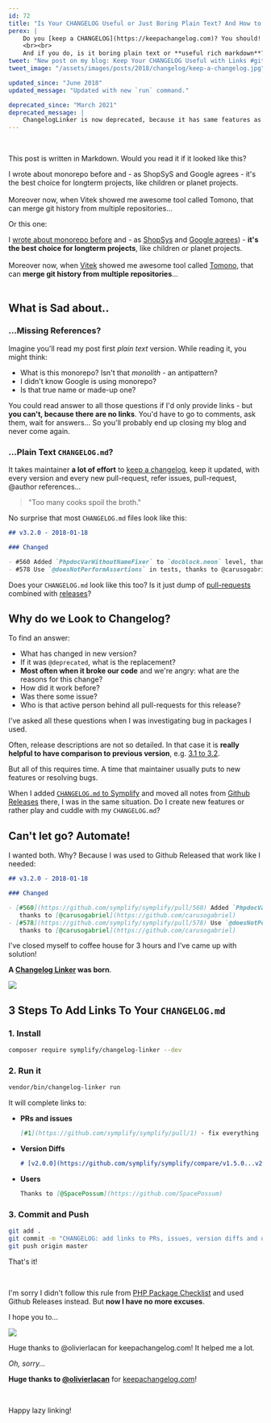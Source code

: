 ```yaml
---
id: 72
title: "Is Your CHANGELOG Useful or Just Boring Plain Text? And How to Fix That"
perex: |
    Do you [keep a CHANGELOG](https://keepachangelog.com)? You should! I [do](https://github.com/symplify/symplify/blob/master/CHANGELOG.md), because it's the main story about the open-source package.
    <br><br>
    And if you do, is it boring plain text or **useful rich markdown**?
tweet: "New post on my blog: Keep Your CHANGELOG Useful with Links #github #changelog #dx"
tweet_image: "/assets/images/posts/2018/changelog/keep-a-changelog.jpg"

updated_since: "June 2018"
updated_message: "Updated with new `run` command."

deprecated_since: "March 2021"
deprecated_message: |
    ChangelogLinker is now deprecated, because it has same features as GitHub pull-request overview with no added value. See [this issue in detail](https://github.com/symplify/symplify/issues/3027). Use [lob/generate-changelog](https://github.com/lob/generate-changelog) or [github-changelog-generator](https://github.com/github-changelog-generator/github-changelog-generator) instead or better switch to **[GitHub releases](https://docs.github.com/en/github/administering-a-repository/managing-releases-in-a-repository)**.
---
```


<br>

This post is written in Markdown. Would you read it if it looked like this?

<div class="card">
    <div class="card-body">
        I wrote about monorepo before and - as ShopSyS and Google agrees - it's the best choice for longterm projects, like children or planet projects.
        <br>
        <br>
        Moreover now, when Vitek showed me awesome tool called Tomono, that can merge git history from multiple repositories...
    </div>
</div>

Or this one:

<div class="card">
    <div class="card-body">
I <a href="/blog/2017/01/31/how-monolithic-repository-in-open-source-saved-my-laziness/">wrote about monorepo before</a> and - as <a href="https://blog.shopsys.com/how-to-maintain-multiple-git-repositories-with-ease-61a5e17152e0">ShopSys</a> and <a href="https://cacm.acm.org/magazines/2016/7/204032-why-google-stores-billions-of-lines-of-code-in-a-single-repository/fulltext">Google agrees</a>) - <strong>it's the best choice for longterm projects</strong>, like children or planet projects.
    <br><br>
    Moreover now, when <a href="https://github.com/vitek-rostislav">Vitek</a> showed me awesome tool called <a href="https://github.com/unravelin/tomono">Tomono<a>, that can <strong>merge git history from multiple repositories</strong>...
    </div>
</div>

<br>

## What is Sad about..

### ...Missing References?

Imagine you'll read my post first *plain text* version. While reading it, you might think:

- What is this monorepo? Isn't that *monolith* - an antipattern?
- I didn't know Google is using monorepo?
- Is that true name or made-up one?

You could read answer to all those questions if I'd only provide links - but **you can't, because there are no links**. You'd have to go to comments, ask them, wait for answers... So you'll probably end up closing my blog and never come again.

### ...Plain Text `CHANGELOG.md`?

It takes maintainer **a lot of effort** to [keep a changelog](https://keepachangelog.com), keep it updated, with every version and every new pull-request, refer issues, pull-request, @author references...

<blockquote class="blockquote text-center mt-5 mb-5">
    "Too many cooks spoil the broth."
</blockquote>

No surprise that most `CHANGELOG.md` files look like this:


```markdown
## v3.2.0 - 2018-01-18

### Changed

- #560 Added `PhpdocVarWithoutNameFixer` to `docblock.neon` level, thanks to @carusogabriel
- #578 Use `@doesNotPerformAssertions` in tests, thanks to @carusogabriel
```

Does your `CHANGELOG.md` look like this too? Is it just dump of [pull-requests](https://github.com/symplify/symplify/issues?q=is%3Apr+is%3Aclosed) combined with [releases](https://github.com/symplify/symplify/releases)?

## Why do we Look to Changelog?

To find an answer:

- What has changed in new version?
- If it was `@deprecated`, what is the replacement?
- **Most often when it broke our code** and we're angry: what are the reasons for this change?
- How did it work before?
- Was there some issue?
- Who is that active person behind all pull-requests for this release?

I've asked all these questions when I was investigating bug in packages I used.

Often, release descriptions are not so detailed. In that case it is **really helpful to have comparison to previous version**, e.g. [3.1 to 3.2](https://github.com/symplify/symplify/compare/v3.1.0...v3.2.0).

But all of this requires time. A time that maintainer usually puts to new features or resolving bugs.

When I added [`CHANGELOG.md` to Symplify](https://github.com/symplify/symplify/blob/master/CHANGELOG.md) and moved all notes from [Github Releases](https://github.com/symplify/symplify/releases) there, I was in the same situation. Do I create new features or rather play and cuddle with my `CHANGELOG.md`?


## Can't let go? Automate!

I wanted both. Why? Because I was used to Github Released that work like I needed:

```markdown
## v3.2.0 - 2018-01-18

### Changed

- [#560](https://github.com/symplify/symplify/pull/560) Added `PhpdocVarWithoutNameFixer` to `docblock.yml` level,
   thanks to [@carusogabriel](https://github.com/carusogabriel)
- [#578](https://github.com/symplify/symplify/pull/578) Use `@doesNotPerformAssertions` in tests,
   thanks to [@carusogabriel](https://github.com/carusogabriel)
```

I've closed myself to coffee house for 3 hours and I've came up with solution!

**A [Changelog Linker](https://github.com/Symplify/ChangelogLinker) was born**.

<img src="/assets/images/posts/2018/changelog/links.png" class="img-thumbnail">

## 3 Steps To Add Links To Your `CHANGELOG.md`

### 1. Install

```bash
composer require symplify/changelog-linker --dev
```

### 2. Run it

```bash
vendor/bin/changelog-linker run
```

It will complete links to:

- **PRs and issues**
    ```markdown
    [#1](https://github.com/symplify/symplify/pull/1) - fix everything
    ```

- **Version Diffs**
    ```markdown
    # [v2.0.0](https://github.com/symplify/symplify/compare/v1.5.0...v2.0.0)
    ```

- **Users**
    ```markdown
    Thanks to [@SpacePossum](https://github.com/SpacePossum)
    ```

### 3. Commit and Push

```bash
git add .
git commit -m "CHANGELOG: add links to PRs, issues, version diffs and user names"
git push origin master
```

That's it!

<br>

I'm sorry I didn't follow this rule from [PHP Package Checklist](http://phppackagechecklist.com/#1,2,3,4,5,6,7,8,9,10,11,12,13,14) and used Github Releases instead. But **now I have no more excuses**.

I hope you to...

<a href="htts://keepachangelog.com">
    <img src="/assets/images/posts/2018/changelog/keep-a-changelog.jpg" class="img-thumbnail">
</a>

Huge thanks to @olivierlacan for keepachangelog.com! It helped me a lot.

*Oh, sorry...*

**Huge thanks to [@olivierlacan](https://github.com/olivierlacan)** for [keepachangelog.com](https://keepachangelog.com)!

<br>

Happy lazy linking!
